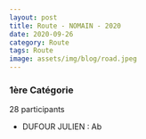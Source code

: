 ```yaml
---
layout: post
title: Route - NOMAIN - 2020
date: 2020-09-26
category: Route
tags: Route
image: assets/img/blog/road.jpeg
---
```


### 1ère Catégorie
28 participants
- DUFOUR JULIEN : Ab
